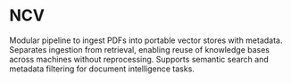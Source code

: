 # NCV
Modular pipeline to ingest PDFs into portable vector stores with metadata. Separates ingestion from retrieval, enabling reuse of knowledge bases across machines without reprocessing. Supports semantic search and metadata filtering for document intelligence tasks.
